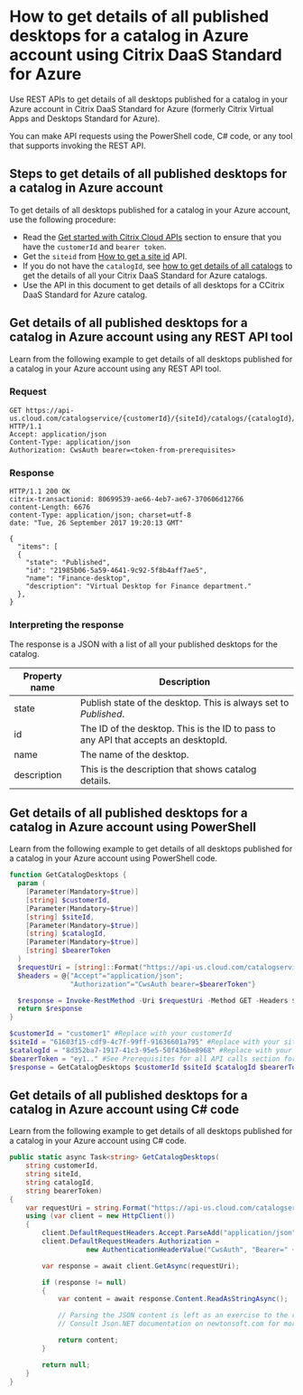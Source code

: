 # How to get details of all published desktops for a catalog in Azure account using Citrix DaaS Standard for Azure

Use REST APIs to get details of all desktops published for a catalog in your Azure account in Citrix DaaS Standard for Azure (formerly Citrix Virtual Apps and Desktops Standard for Azure).

You can make API requests using the PowerShell code, C# code, or any tool that supports invoking the REST API.

## Steps to get details of all published desktops for a catalog in Azure account

To get details of all desktops  published for a catalog in your Azure account, use the following procedure:

-  Read the [Get started with Citrix Cloud APIs](/getting-started) section to ensure that you have the `customerId` and `bearer token`.
-  Get the `siteid` from [How to get a site id](./how-to-get-a-site-id) API.
-  If you do not have the `catalogId`, see [how to get details of all catalogs](./how-to-get-details-of-all-catalogs) to get the details of all your Citrix DaaS Standard for Azure catalogs.
-  Use the API in this document to get details of all desktops for a CCitrix DaaS Standard for Azure catalog.

## Get details of all published desktops for a catalog in Azure account using any REST API tool

Learn from the following example to get details of all desktops published for a catalog in your Azure account using any REST API tool.

### Request

    GET https://api-us.cloud.com/catalogservice/{customerId}/{siteId}/catalogs/{catalogId}/desktops HTTP/1.1
    Accept: application/json
    Content-Type: application/json
    Authorization: CwsAuth bearer=<token-from-prerequisites>

### Response

    HTTP/1.1 200 OK
    citrix-transactionid: 80699539-ae66-4eb7-ae67-370606d12766
    content-Length: 6676
    content-Type: application/json; charset=utf-8
    date: "Tue, 26 September 2017 19:20:13 GMT"
    
    {
      "items": [
      {
        "state": "Published",
        "id": "21985b06-5a59-4641-9c92-5f8b4aff7ae5",
        "name": "Finance-desktop",
        "description": "Virtual Desktop for Finance department."
      },
    }

### Interpreting the response

The response is a JSON with a list of all your published desktops for
the catalog.

| Property name | Description |
| --- | --- |
| state | Publish state of the desktop. This is always set to *Published*. |
| id | The ID of the desktop. This is the ID to pass to any API that accepts an desktopId.|
| name | The name of the desktop.|
| description | This is the description that shows catalog details.|

## Get details of all published desktops for a catalog in Azure account using PowerShell

Learn from the following example to get details of all desktops published for a catalog in your Azure account using PowerShell code.

``` powershell
function GetCatalogDesktops {
  param (
    [Parameter(Mandatory=$true)]
    [string] $customerId,
    [Parameter(Mandatory=$true)]
    [string] $siteId,
    [Parameter(Mandatory=$true)]
    [string] $catalogId,
    [Parameter(Mandatory=$true)]
    [string] $bearerToken
  )
  $requestUri = [string]::Format("https://api-us.cloud.com/catalogservice/{0}/{1}/catalogs/{2}/desktops", $customerId, $siteId, $catalogId)
  $headers = @{"Accept"="application/json";
               "Authorization"="CwsAuth bearer=$bearerToken"}

  $response = Invoke-RestMethod -Uri $requestUri -Method GET -Headers $headers
  return $response
}

$customerId = "customer1" #Replace with your customerId
$siteId = "61603f15-cdf9-4c7f-99ff-91636601a795" #Replace with your site ID
$catalogId = "8d352ba7-1917-41c3-95e5-50f436be8968" #Replace with your catalog ID
$bearerToken = "ey1.." #See Prerequisites for all API calls section for a sample of how to get your bearer token
$response = GetCatalogDesktops $customerId $siteId $catalogId $bearerToken
```

## Get details of all published desktops for a catalog in Azure account using C\# code

Learn from the following example to get details of all desktops published for a catalog in your Azure account using C\# code.

``` csharp
public static async Task<string> GetCatalogDesktops(
    string customerId,
    string siteId,
    string catalogId,
    string bearerToken)
{
    var requestUri = string.Format("https://api-us.cloud.com/catalogservice/{0}/{1}/catalogs/{2}/desktops", customerId, siteId, catalogId);
    using (var client = new HttpClient())
    {
        client.DefaultRequestHeaders.Accept.ParseAdd("application/json");
        client.DefaultRequestHeaders.Authorization =
                   new AuthenticationHeaderValue("CwsAuth", "Bearer=" + bearerToken);

        var response = await client.GetAsync(requestUri);

        if (response != null)
        {
            var content = await response.Content.ReadAsStringAsync();

            // Parsing the JSON content is left as an exercise to the reader.
            // Consult Json.NET documentation on newtonsoft.com for more information.

            return content;
        }

        return null;
    }
}
```
